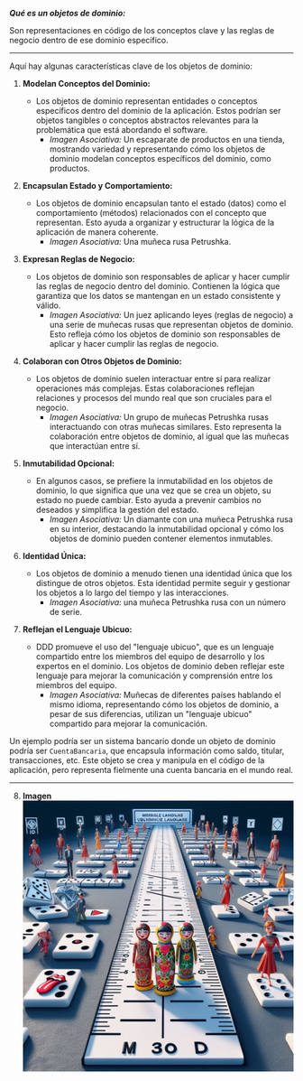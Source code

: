 ***Qué es un objetos de dominio:***

 Son representaciones en código de los conceptos clave y las reglas de negocio dentro de ese dominio específico.

---

Aquí hay algunas características clave de los objetos de dominio:

1. **Modelan Conceptos del Dominio:**
   - Los objetos de dominio representan entidades o conceptos específicos dentro del dominio de la aplicación. Estos podrían ser objetos tangibles o conceptos abstractos relevantes para la problemática que está abordando el software.
      - *Imagen Asociativa:* Un escaparate de productos en una tienda, mostrando variedad y representando cómo los objetos de dominio modelan conceptos específicos del dominio, como productos.

2. **Encapsulan Estado y Comportamiento:**
   - Los objetos de dominio encapsulan tanto el estado (datos) como el comportamiento (métodos) relacionados con el concepto que representan. Esto ayuda a organizar y estructurar la lógica de la aplicación de manera coherente.
      - *Imagen Asociativa:* Una muñeca rusa Petrushka.

3. **Expresan Reglas de Negocio:**
   - Los objetos de dominio son responsables de aplicar y hacer cumplir las reglas de negocio dentro del dominio. Contienen la lógica que garantiza que los datos se mantengan en un estado consistente y válido.
      - *Imagen Asociativa:* Un juez aplicando leyes (reglas de negocio) a una serie de muñecas rusas que representan objetos de dominio. Esto refleja cómo los objetos de dominio son responsables de aplicar y hacer cumplir las reglas de negocio.

4. **Colaboran con Otros Objetos de Dominio:**
   - Los objetos de dominio suelen interactuar entre sí para realizar operaciones más complejas. Estas colaboraciones reflejan relaciones y procesos del mundo real que son cruciales para el negocio.
      - *Imagen Asociativa:* Un grupo de muñecas Petrushka rusas interactuando con otras muñecas similares. Esto representa la colaboración entre objetos de dominio, al igual que las muñecas que interactúan entre sí.


5. **Inmutabilidad Opcional:**
   - En algunos casos, se prefiere la inmutabilidad en los objetos de dominio, lo que significa que una vez que se crea un objeto, su estado no puede cambiar. Esto ayuda a prevenir cambios no deseados y simplifica la gestión del estado.
      - *Imagen Asociativa:* Un diamante con una muñeca Petrushka rusa en su interior, destacando la inmutabilidad opcional y cómo los objetos de dominio pueden contener elementos inmutables.

6. **Identidad Única:**
   - Los objetos de dominio a menudo tienen una identidad única que los distingue de otros objetos. Esta identidad permite seguir y gestionar los objetos a lo largo del tiempo y las interacciones.
      - *Imagen Asociativa:* una muñeca Petrushka rusa con un número de serie.

7. **Reflejan el Lenguaje Ubicuo:**
   - DDD promueve el uso del "lenguaje ubicuo", que es un lenguaje compartido entre los miembros del equipo de desarrollo y los expertos en el dominio. Los objetos de dominio deben reflejar este lenguaje para mejorar la comunicación y comprensión entre los miembros del equipo.
      - *Imagen Asociativa:* Muñecas de diferentes países hablando el mismo idioma, representando cómo los objetos de dominio, a pesar de sus diferencias, utilizan un "lenguaje ubicuo" compartido para mejorar la comunicación.

Un ejemplo podría ser un sistema bancario donde un objeto de dominio podría ser `CuentaBancaria`, que encapsula información como saldo, titular, transacciones, etc. Este objeto se crea y manipula en el código de la aplicación, pero representa fielmente una cuenta bancaria en el mundo real.

---

8. **Imagen**
![Objeto de Dominio](https://raw.githubusercontent.com/HectorOrlando/documentacion/main/src/img/01-objetos-de-dominio-3.jpeg)
